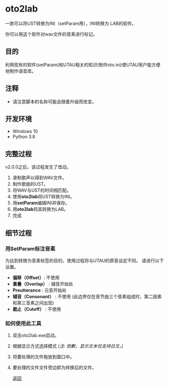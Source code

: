 # oto2lab

一款可以将UST转换为INI（setParam用），INI转换为 LAB的软件。

你可以用这个软件对wav文件的音素进行标记。

## 目的

利用现有的软件(setParam)和UTAU相关的知识(制作oto.ini)使UTAU用户能方便地制作语音库。

## 注释

-   请注意脚本的名称可能会随着升级而改变。

## 开发环境

-   Windows 10
-   Python 3.8

## 完整过程

v2.0.0之后，该过程发生了改动。

1.  录制歌声以得到WAV文件。
2.  制作歌曲的UST。
3.  将WAV与UST的时间相匹配。
4.  使用**oto2lab**将UST转换为INI。
5.  用**setParam**编辑INI并保存。
6.  用**oto2lab**将其转换为LAB。
7.  完成

## 细节过程

### 用SetParam标注音素

为达到转换为音素标签的目的，使用过程将与UTAU的原音设定不同。
请进行以下设置。

-   **偏移（Offset）**:  不使用
-   **重叠（Overlap）** : 辅音开始处
-   **Preutterance** : 元音开始处
-   **辅音（Consonant）** : 不使用 (此边界仅在音节由三个音素组成时，第二因素和第三音素之间出现)
-   **截止（Cutoff）** : 不使用

### 如何使用此工具

1. 双击oto2lab.exe启动。

2. 根据显示方式选择模式 (_注: 抱歉，显示文本仅支持日文。_)

3. 将要处理的文件拖放到窗口中。

4. 要处理的文件文件旁边即为转换后的文件。

   

   

   

   

   [返回](/nnsvs-zh-translate/)
